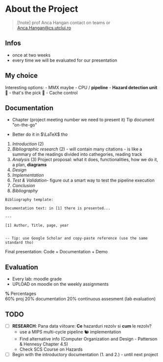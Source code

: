 # About the Project

> [!note] prof Anca Hangan
> contact on teams or Anca.Hangan@cs.utcluj.ro

## Infos
- once at two weeks
- every time we will be evaluated for our presentation

## My choice
Interesting options:
	- MMX maybe
	- CPU / **pipeline** 
	- **Hazard detection unit** 🌋 - that's the pick 🌟
	- Cache control

## Documentation
* Chapter (project meeting number we need to present it)
Tip document "on-the-go"
- Better do it in $\LaTeX$ tho

1. *Introduction* (2)
2. *Bibliographic research* (2) - will contain many citations - is like a summary of the readings divided into cathegories, reading track
3. *Analysis* (3)
	Project proposal: what it does, functionalities, how we do it, a plan, **diagrams**
4. *Design*
5. *Implementation*
6. *Test & Validation*- figure out a smart way to test the pipeline execution
7. *Conclusion*
8. *Bibliography*

```
Bibliography template:

Documentation text: in [1] there is presented...

---

[1] Author, Title, page, year


-- Tip: use Google Scholar and copy-paste reference (use the same standard tho)
```

Final presentation: Code + Documentation + Demo

## Evaluation
- Every lab: moodle grade
- UPLOAD on moodle on the weekly assignments

**%** Percentages  
	60% proj 
	20% documentation
	20% continuous assesment (lab evaluation)

## TODO
- [ ] **RESEARCH**: Pana data viitoare: **Ce** hazarduri rezolv si **cum** le rezolv?
	- use a MIPS multi-cycle pipeline 🐿 implementation
	- Find alternative info (Computer Organization and Design - Patterson & Hennesy Chapter 4.5)
	- Check SCS Course on Hazards
- [ ] Begin with the introductory documentation (1. and 2.) - until next project
